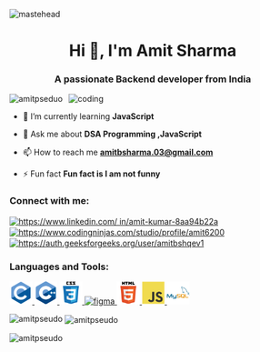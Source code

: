 ![mastehead](https://previews.123rf.com/images/karpenkoilia/karpenkoilia1806/karpenkoilia180600011/102988806-vector-line-web-concept-for-programming-linear-web-banner-for-coding.jpg)
<h1 align="center">Hi 👋, I'm Amit Sharma</h1>
<h3 align="center">A passionate Backend developer from India</h3>
<img align="right" alt="coding"  width="400" src="https://miro.medium.com/v2/resize:fit:1360/0*7Q3yvSIv_t0ioJ-Z.gif">

<p align="left"> <img src="https://komarev.com/ghpvc/?username=amitpseduo&label=Profile%20views&color=0e75b6&style=flat" alt="amitpseduo" /> </p>

- 🌱 I’m currently learning **JavaScript**

- 💬 Ask me about **DSA Programming ,JavaScript**

- 📫 How to reach me **amitbsharma.03@gmail.com**

- ⚡ Fun fact **Fun fact is I am not funny**

<h3 align="left">Connect with me:</h3>
<p align="left">
<a href="https://www.linkedin.com/in/amitkumar6200/" target="blank"><img align="center" src="https://raw.githubusercontent.com/rahuldkjain/github-profile-readme-generator/master/src/images/icons/Social/linked-in-alt.svg" alt="​https://www.linkedin.com/ in/amit-kumar-8aa94b22a" height="30" width="40" /></a>
<a href="https://www.codingninjas.com/studio/profile/amit6200" target="blank"><img align="center" src="https://raw.githubusercontent.com/rahuldkjain/github-profile-readme-generator/master/src/images/icons/Social/leet-code.svg" alt="https://www.codingninjas.com/studio/profile/amit6200" height="30" width="40" /></a>
<a href="https://auth.geeksforgeeks.org/user/https://auth.geeksforgeeks.org/user/amitbshqev1" target="blank"><img align="center" src="https://raw.githubusercontent.com/rahuldkjain/github-profile-readme-generator/master/src/images/icons/Social/geeks-for-geeks.svg" alt="https://auth.geeksforgeeks.org/user/amitbshqev1" height="30" width="40" /></a>
</p>

<h3 align="left">Languages and Tools:</h3>
<p align="left"> <a href="https://www.cprogramming.com/" target="_blank" rel="noreferrer"> <img src="https://raw.githubusercontent.com/devicons/devicon/master/icons/c/c-original.svg" alt="c" width="40" height="40"/> </a> <a href="https://www.w3schools.com/cpp/" target="_blank" rel="noreferrer"> <img src="https://raw.githubusercontent.com/devicons/devicon/master/icons/cplusplus/cplusplus-original.svg" alt="cplusplus" width="40" height="40"/> </a> <a href="https://www.w3schools.com/css/" target="_blank" rel="noreferrer"> <img src="https://raw.githubusercontent.com/devicons/devicon/master/icons/css3/css3-original-wordmark.svg" alt="css3" width="40" height="40"/> </a> <a href="https://www.figma.com/" target="_blank" rel="noreferrer"> <img src="https://www.vectorlogo.zone/logos/figma/figma-icon.svg" alt="figma" width="40" height="40"/> </a> <a href="https://www.w3.org/html/" target="_blank" rel="noreferrer"> <img src="https://raw.githubusercontent.com/devicons/devicon/master/icons/html5/html5-original-wordmark.svg" alt="html5" width="40" height="40"/> </a> <a href="https://developer.mozilla.org/en-US/docs/Web/JavaScript" target="_blank" rel="noreferrer"> <img src="https://raw.githubusercontent.com/devicons/devicon/master/icons/javascript/javascript-original.svg" alt="javascript" width="40" height="40"/> </a> <a href="https://www.mysql.com/" target="_blank" rel="noreferrer"> <img src="https://raw.githubusercontent.com/devicons/devicon/master/icons/mysql/mysql-original-wordmark.svg" alt="mysql" width="40" height="40"/> </a> </p>

<p><img align="left" src="https://github-readme-stats.vercel.app/api/top-langs?username=amitpseudo&show_icons=true&locale=en&layout=compact" alt="amitpseudo" /></p>

<p>&nbsp;<img align="center" src="https://github-readme-stats.vercel.app/api?username=amitpseudo&show_icons=true&locale=en" alt="amitpseudo" /></p>

<p><img align="center" src="https://github-readme-streak-stats.herokuapp.com/?user=amitpseudo&" alt="amitpseudo" /></p>
